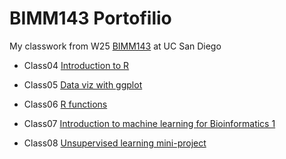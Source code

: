# BIMM143 Portofilio

My classwork from W25 [BIMM143](https://bioboot.github.io/bimm143_W25/) at UC San Diego

- Class04 [Introduction to R](https://htmlpreview.github.io/?)

- Class05 [Data viz with ggplot](https://htmlpreview.github.io/?https://raw.githubusercontent.com/bioboot/bimm142_github/refs/heads/main/class05/class05.html)

- Class06 [R functions](https://htmlpreview.github.io/?)

- Class07 [Introduction to machine learning for Bioinformatics 1](https://htmlpreview.github.io/?)

- Class08 [Unsupervised learning mini-project](https://htmlpreview.github.io/?)
